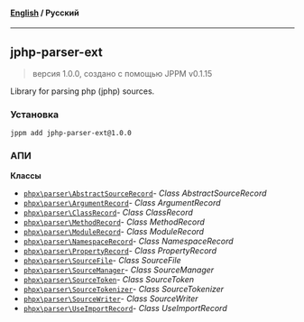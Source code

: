 #### [English](README.md) / **Русский**

---

## jphp-parser-ext
> версия 1.0.0, создано с помощью JPPM v0.1.15

Library for parsing php (jphp) sources.

### Установка
```
jppm add jphp-parser-ext@1.0.0
```

### АПИ
**Классы**
- [`phpx\parser\AbstractSourceRecord`](api-docs/classes/phpx/parser/AbstractSourceRecord.ru.md)- _Class AbstractSourceRecord_
- [`phpx\parser\ArgumentRecord`](api-docs/classes/phpx/parser/ArgumentRecord.ru.md)- _Class ArgumentRecord_
- [`phpx\parser\ClassRecord`](api-docs/classes/phpx/parser/ClassRecord.ru.md)- _Class ClassRecord_
- [`phpx\parser\MethodRecord`](api-docs/classes/phpx/parser/MethodRecord.ru.md)- _Class MethodRecord_
- [`phpx\parser\ModuleRecord`](api-docs/classes/phpx/parser/ModuleRecord.ru.md)- _Class ModuleRecord_
- [`phpx\parser\NamespaceRecord`](api-docs/classes/phpx/parser/NamespaceRecord.ru.md)- _Class NamespaceRecord_
- [`phpx\parser\PropertyRecord`](api-docs/classes/phpx/parser/PropertyRecord.ru.md)- _Class PropertyRecord_
- [`phpx\parser\SourceFile`](api-docs/classes/phpx/parser/SourceFile.ru.md)- _Class SourceFile_
- [`phpx\parser\SourceManager`](api-docs/classes/phpx/parser/SourceManager.ru.md)- _Class SourceManager_
- [`phpx\parser\SourceToken`](api-docs/classes/phpx/parser/SourceToken.ru.md)- _Class SourceToken_
- [`phpx\parser\SourceTokenizer`](api-docs/classes/phpx/parser/SourceTokenizer.ru.md)- _Class SourceTokenizer_
- [`phpx\parser\SourceWriter`](api-docs/classes/phpx/parser/SourceWriter.ru.md)- _Class SourceWriter_
- [`phpx\parser\UseImportRecord`](api-docs/classes/phpx/parser/UseImportRecord.ru.md)- _Class UseImportRecord_